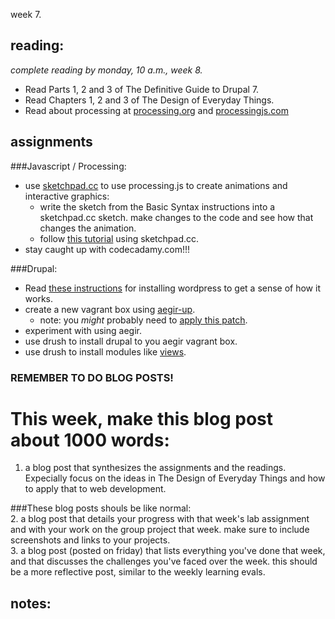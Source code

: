 week 7.  

## reading:  
_complete reading by monday, 10 a.m., week 8._  

- Read Parts 1, 2 and 3 of The Definitive Guide to Drupal 7.
- Read Chapters 1, 2 and 3 of The Design of Everyday Things.
- Read about processing at [processing.org](http://processing.org) and [processingjs.com](http://processingjs.com) 

## assignments  

###Javascript / Processing:  
- use [sketchpad.cc](http://sketchpad.cc/) to use processing.js to create animations and interactive graphics:
  - write the sketch from the Basic Syntax instructions into a sketchpad.cc sketch. make changes to the code and see how that changes the animation.  
  - follow [this tutorial](http://blog.blprnt.com/blog/blprnt/tutorial-processing-javascript-and-data-visualization#idc-container) using sketchpad.cc.
- stay caught up with codecadamy.com!!!  

###Drupal:  
- Read [these instructions](http://www.bloggingrocket.com/installing-wordpress-with-shell-access/) for installing wordpress to get a sense of how it works. 
- create a new vagrant box using [aegir-up](http://drupal.org/project/aegir-up).  
  - note: you _might_ probably need to [apply this patch](http://drupal.org/node/1444634#comment-5617364).  
- experiment with using aegir.  
- use drush to install drupal to you aegir vagrant box.  
- use drush to install modules like [views](http://drupal.org/project/views). 

### REMEMBER TO DO BLOG POSTS!  
# This week, make this blog post about 1000 words:  
1. a blog post that synthesizes the assignments and the readings. Expecially focus on the ideas in The Design of Everyday Things and how to apply that to web development.  

###These blog posts shouls be like normal:  
2. a blog post that details your progress with that week's lab assignment and with your work on the group project that week. make sure to include screenshots and links to your projects.  
3. a blog post (posted on friday) that lists everything you've done that week, and that discusses the challenges you've faced over the week. this should be a more reflective post, similar to the weekly learning evals.  



## notes:  
